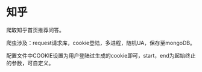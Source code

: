 # 知乎

爬取知乎首页推荐问答。


爬虫涉及：request请求库，cookie登陆，多进程，随机UA，保存至mongoDB。

配置文件中COOKIE设置为用户登陆过生成的cookie即可，start，end为起始终止的参数，可自定义。
